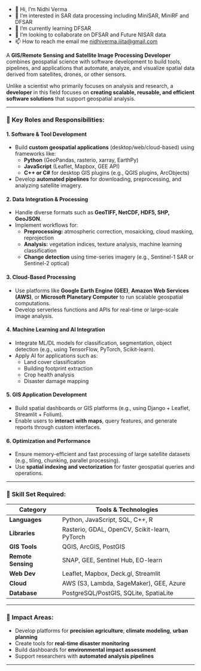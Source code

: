 - 👋 Hi, I’m Nidhi Verma
- 👀 I’m interested in SAR data processing including MiniSAR, MiniRF and DFSAR
- 🌱 I’m currently learning DFSAR 
- 💞️ I’m looking to collaborate on DFSAR and Future NISAR data
- 📫 How to reach me email me nidhiverma.iiita@gmail.com

<!---
ndhverma/ndhverma is a ✨ special ✨ repository because its `README.md` (this file) appears on your GitHub profile.
You can click the Preview link to take a look at your changes.
--->


A **GIS/Remote Sensing and Satellite Image Processing Developer** combines geospatial science with software development to build tools, pipelines, and applications that automate, analyze, and visualize spatial data derived from satellites, drones, or other sensors.

Unlike a scientist who primarily focuses on analysis and research, a **developer** in this field focuses on **creating scalable, reusable, and efficient software solutions** that support geospatial analysis.

---

### 🔧 **Key Roles and Responsibilities:**

#### 1. **Software & Tool Development**
- Build **custom geospatial applications** (desktop/web/cloud-based) using frameworks like:
  - **Python** (GeoPandas, rasterio, xarray, EarthPy)
  - **JavaScript** (Leaflet, Mapbox, GEE API)
  - **C++ or C#** for desktop GIS plugins (e.g., QGIS plugins, ArcObjects)
- Develop **automated pipelines** for downloading, preprocessing, and analyzing satellite imagery.

#### 2. **Data Integration & Processing**
- Handle diverse formats such as **GeoTIFF, NetCDF, HDF5, SHP, GeoJSON**.
- Implement workflows for:
  - **Preprocessing:** atmospheric correction, mosaicking, cloud masking, reprojection
  - **Analysis:** vegetation indices, texture analysis, machine learning classification
  - **Change detection** using time-series imagery (e.g., Sentinel-1 SAR or Sentinel-2 optical)

#### 3. **Cloud-Based Processing**
- Use platforms like **Google Earth Engine (GEE)**, **Amazon Web Services (AWS)**, or **Microsoft Planetary Computer** to run scalable geospatial computations.
- Develop serverless functions and APIs for real-time or large-scale image analysis.

#### 4. **Machine Learning and AI Integration**
- Integrate ML/DL models for classification, segmentation, object detection (e.g., using TensorFlow, PyTorch, Scikit-learn).
- Apply AI for applications such as:
  - Land cover classification
  - Building footprint extraction
  - Crop health analysis
  - Disaster damage mapping

#### 5. **GIS Application Development**
- Build spatial dashboards or GIS platforms (e.g., using Django + Leaflet, Streamlit + Folium).
- Enable users to **interact with maps**, query features, and generate reports through custom interfaces.

#### 6. **Optimization and Performance**
- Ensure memory-efficient and fast processing of large satellite datasets (e.g., tiling, chunking, parallel processing).
- Use **spatial indexing and vectorization** for faster geospatial queries and operations.

---

### 🧠 **Skill Set Required:**

| Category | Tools & Technologies |
|----------|----------------------|
| **Languages** | Python, JavaScript, SQL, C++, R |
| **Libraries** | Rasterio, GDAL, OpenCV, Scikit-learn, PyTorch |
| **GIS Tools** | QGIS, ArcGIS, PostGIS |
| **Remote Sensing** | SNAP, GEE, Sentinel Hub, EO-learn |
| **Web Dev** | Leaflet, Mapbox, Deck.gl, Streamlit |
| **Cloud** | AWS (S3, Lambda, SageMaker), GEE, Azure |
| **Database** | PostgreSQL/PostGIS, SQLite, SpatiaLite |

---

### 🎯 **Impact Areas:**
- Develop platforms for **precision agriculture**, **climate modeling**, **urban planning**
- Create tools for **real-time disaster monitoring**
- Build dashboards for **environmental impact assessment**
- Support researchers with **automated analysis pipelines**

---
